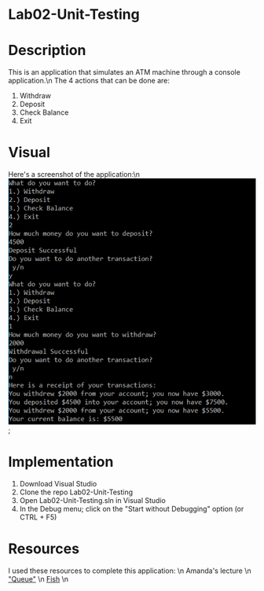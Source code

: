 # Lab02-Unit-Testing

# Description
This is an application that simulates an ATM machine through a console application.\n
The 4 actions that can be done are:
1. Withdraw
2. Deposit
3. Check Balance
4. Exit

# Visual
Here's a screenshot of the application:\n
![Console Application of an ATM](console_app_ATM.PNG);

# Implementation
1. Download Visual Studio
2. Clone the repo Lab02-Unit-Testing
3. Open Lab02-Unit-Testing.sln in Visual Studio
4. In the Debug menu; click on the "Start without Debugging" option (or CTRL + F5)

# Resources
I used these resources to complete this application: \n
Amanda's lecture \n
["Queue<T>"](https://msdn.microsoft.com/en-us/library/t249c2y7(v=vs.110).aspx) \n
[Fish](http://www.ascii-art.de/ascii/def/fish.txt) \n
